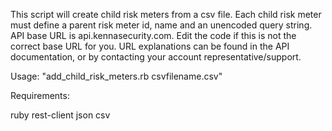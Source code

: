 This script will create child risk meters from a csv file. Each child risk meter must define a parent risk meter id, name and an unencoded query string. API base URL is api.kennasecurity.com. Edit the code if this is not the correct base URL for you. URL explanations can be found in the API documentation, or by contacting your account representative/support.

Usage: "add_child_risk_meters.rb <API Token> csvfilename.csv"

Requirements:

ruby
rest-client
json
csv


